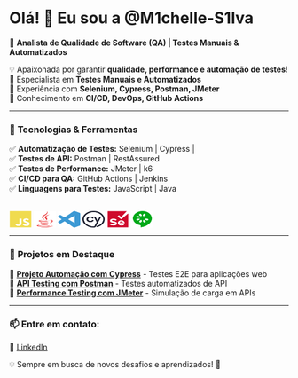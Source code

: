 # Olá! 👋 Eu sou a @M1chelle-S1lva
🚀 **Analista de Qualidade de Software (QA) | Testes Manuais & Automatizados**

💡 Apaixonada por garantir **qualidade, performance e automação de testes**!  
🔹 Especialista em **Testes Manuais e Automatizados**  
🔹 Experiência com **Selenium, Cypress, Postman, JMeter**  
🔹 Conhecimento em **CI/CD, DevOps, GitHub Actions**  

---

### 🚀 **Tecnologias & Ferramentas**  
✅ **Automatização de Testes:** Selenium | Cypress |   
✅ **Testes de API:** Postman | RestAssured  
✅ **Testes de Performance:** JMeter | k6  
✅ **CI/CD para QA:** GitHub Actions | Jenkins   
✅ **Linguagens para Testes:**  JavaScript | Java  

<div style="display: inline_block"><br>
 <img align="center" alt"Rafa-Js" height="30" width="40" src="https://raw.githubusercontent.com/devicons/devicon/master/icons/javascript/javascript-plain.svg">
 <img align="center" alt"Rafa-Js" height="30" width="40" src="https://raw.githubusercontent.com/devicons/devicon/master/icons/java/java-plain.svg">
 <img align="center" alt"Rafa-Js" height="30" width="40" src="https://raw.githubusercontent.com/devicons/devicon/master/icons/vscode/vscode-plain.svg">
 <img align="center" alt"Rafa-Js" height="30" width="40" src="https://raw.githubusercontent.com/devicons/devicon/master/icons/cypressio/cypressio-plain.svg">
 <img align="center" alt"Rafa-Js" height="30" width="40" src="https://raw.githubusercontent.com/devicons/devicon/master/icons/selenium/selenium-original.svg">
 <img align="center" alt"Rafa-Js" height="30" width="40" src="https://raw.githubusercontent.com/devicons/devicon/master/icons/cucumber/cucumber-plain.svg">
</div>

---

### 📌 **Projetos em Destaque**  
🔹 [**Projeto Automação com Cypress**](#) - Testes E2E para aplicações web  
🔹 [**API Testing com Postman**](#) - Testes automatizados de API  
🔹 [**Performance Testing com JMeter**](#) - Simulação de carga em APIs  

---

### 📫 **Entre em contato:**  
🔗 [LinkedIn](https://www.linkedin.com/in/michelle-caroline-da-silva-a6192bb0/) 
 

💡 Sempre em busca de novos desafios e aprendizados! 🚀
     
<!---
M1chelle-S1lva/M1chelle-S1lva is a ✨ special ✨ repository because its `README.md` (this file) appears on your GitHub profile.
You can click the Preview link to take a look at your changes.
--->
